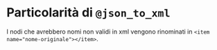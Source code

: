 # Particolarità di `@json_to_xml`

I nodi che avrebbero nomi non validi in xml vengono rinominati in `<item name="nome-originale"></item>`.
